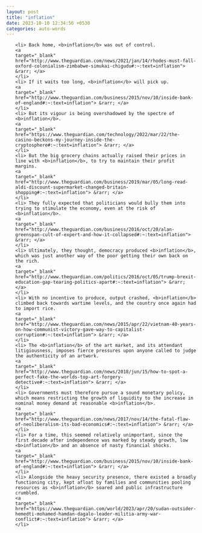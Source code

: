 ```yaml
---
layout: post
title: "inflation"
date: 2023-10-10 12:34:56 +0530
categories: auto-words
---
```

<ol>

    <li> Back home, <b>inflation</b> was out of control.
    <a 
    target="_blank" 
    href="http://www.theguardian.com/news/2021/jan/14/rhodes-must-fall-oxford-colonialism-zimbabwe-simukai-chigudu#:~:text=inflation"> &rarr; </a>
    </li>
    <li> If it waits too long, <b>inflation</b> will pick up.
    <a 
    target="_blank" 
    href="http://www.theguardian.com/business/2015/nov/10/inside-bank-of-england#:~:text=inflation"> &rarr; </a>
    </li>
    <li> But its vigour is being overshadowed by the spectre of <b>inflation</b>.
    <a 
    target="_blank" 
    href="https://www.theguardian.com/technology/2022/mar/22/the-casino-beckons-my-journey-inside-the-cryptosphere#:~:text=inflation"> &rarr; </a>
    </li>
    <li> But the big grocery chains actually raised their prices in line with <b>inflation</b>, to try to maintain their profit margins.
    <a 
    target="_blank" 
    href="http://www.theguardian.com/business/2019/mar/05/long-read-aldi-discount-supermarket-changed-britain-shopping#:~:text=inflation"> &rarr; </a>
    </li>
    <li> They fully expected that politicians would bully them into trying to stimulate the economy, even at the risk of <b>inflation</b>.
    <a 
    target="_blank" 
    href="http://www.theguardian.com/business/2016/oct/20/alan-greenspan-cult-of-expert-and-how-it-collapsed#:~:text=inflation"> &rarr; </a>
    </li>
    <li> Ultimately, they thought, democracy produced <b>inflation</b>, which was just another way of the poor getting their own back on the rich.
    <a 
    target="_blank" 
    href="http://www.theguardian.com/politics/2016/oct/05/trump-brexit-education-gap-tearing-politics-apart#:~:text=inflation"> &rarr; </a>
    </li>
    <li> With no incentive to produce, output crashed, <b>inflation</b> climbed back towards wartime levels, and the country once again had to import rice.
    <a 
    target="_blank" 
    href="http://www.theguardian.com/news/2015/apr/22/vietnam-40-years-on-how-communist-victory-gave-way-to-capitalist-corruption#:~:text=inflation"> &rarr; </a>
    </li>
    <li> The <b>inflation</b> of the art market, and its attendant litigiousness, imposes fierce pressures upon anyone called to judge the authenticity of an artwork.
    <a 
    target="_blank" 
    href="http://www.theguardian.com/news/2018/jun/15/how-to-spot-a-perfect-fake-the-worlds-top-art-forgery-detective#:~:text=inflation"> &rarr; </a>
    </li>
    <li> Governments must therefore pursue a sound monetary policy, which means restricting the growth of liquidity to the increase in nominal money demand at reasonable <b>inflation</b>.
    <a 
    target="_blank" 
    href="http://www.theguardian.com/news/2017/nov/14/the-fatal-flaw-of-neoliberalism-its-bad-economics#:~:text=inflation"> &rarr; </a>
    </li>
    <li> For a time, this seemed relatively unimportant, since the first decade after independence was marked by steady growth, low <b>inflation</b> and an absence of nasty financial shocks.
    <a 
    target="_blank" 
    href="http://www.theguardian.com/business/2015/nov/10/inside-bank-of-england#:~:text=inflation"> &rarr; </a>
    </li>
    <li> Alongside the heavy security presence, there existed a broadly functioning city, kept afloat by families and communities pooling resources as <b>inflation</b> soared and public infrastructure crumbled.
    <a 
    target="_blank" 
    href="https://www.theguardian.com/world/2023/apr/20/sudan-outsider-hemedti-mohamed-hamdan-dagalo-leader-militia-army-war-conflict#:~:text=inflation"> &rarr; </a>
    </li>